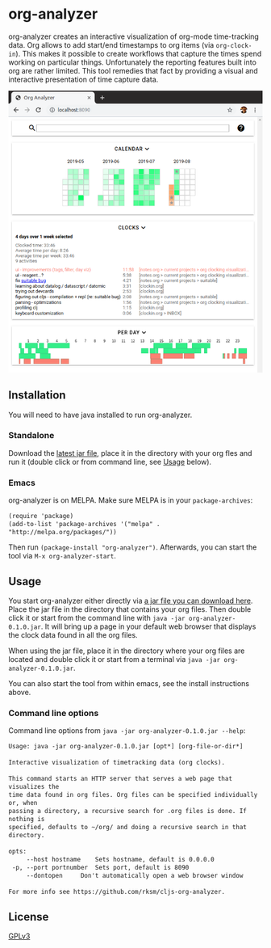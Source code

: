# org-analyzer

org-analyzer creates an interactive visualization of org-mode time-tracking
data. Org allows to add start/end timestamps to org items (via `org-clock-in`).
This makes it possible to create workflows that capture the times spend working
on particular things. Unfortunately the reporting features built into org are
rather limited. This tool remedies that fact by providing a visual and
interactive presentation of time capture data.

![](doc/2019-08-10_org-analyzer.png)




## Installation

You will need to have java installed to run org-analyzer.

### Standalone

Download the [latest jar file](TODO), place it in the directory with your org
fles and run it (double click or from command line, see [Usage](#Usage) below).

### Emacs

org-analyzer is on MELPA. Make sure MELPA is in your `package-archives`:

```elisp
(require 'package)
(add-to-list 'package-archives '("melpa" . "http://melpa.org/packages/"))
```

Then run `(package-install "org-analyzer")`. Afterwards, you can start the tool
via `M-x org-analyzer-start`.




## Usage

You start org-analyzer either directly via [a jar file you can download
here](TODO). Place the jar file in the directory that contains your org files.
Then double click it or start from the command line with `java -jar org-analyzer-0.1.0.jar`.
It will bring up a page in your default web browser that displays the clock data
found in all the org files.

When using the jar file, place it in the directory where your org files are
located and double click it or start from a terminal via 
`java -jar org-analyzer-0.1.0.jar`.

You can also start the tool from within emacs, see the install instructions
above.

### Command line options

Command line options from `java -jar org-analyzer-0.1.0.jar --help`:

```
Usage: java -jar org-analyzer-0.1.0.jar [opt*] [org-file-or-dir*]

Interactive visualization of timetracking data (org clocks).

This command starts an HTTP server that serves a web page that visualizes the
time data found in org files. Org files can be specified individually or, when
passing a directory, a recursive search for .org files is done. If nothing is
specified, defaults to ~/org/ and doing a recursive search in that directory.

opts:
     --host hostname	Sets hostname, default is 0.0.0.0
 -p, --port portnumber	Sets port, default is 8090
     --dontopen		Don't automatically open a web browser window

For more info see https://github.com/rksm/cljs-org-analyzer.
```



## License

[GPLv3](LICENSE)
